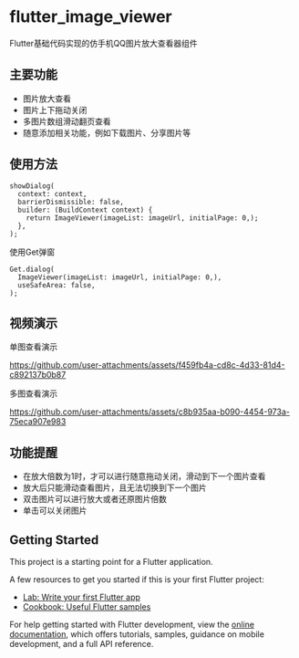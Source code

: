 # flutter_image_viewer

Flutter基础代码实现的仿手机QQ图片放大查看器组件

## 主要功能

- 图片放大查看
- 图片上下拖动关闭
- 多图片数组滑动翻页查看
- 随意添加相关功能，例如下载图片、分享图片等

## 使用方法

```
showDialog(
  context: context,
  barrierDismissible: false,
  builder: (BuildContext context) {
    return ImageViewer(imageList: imageUrl, initialPage: 0,);
  },
);
```
使用Get弹窗
```
Get.dialog(
  ImageViewer(imageList: imageUrl, initialPage: 0,),
  useSafeArea: false,
);
```

## 视频演示

单图查看演示

https://github.com/user-attachments/assets/f459fb4a-cd8c-4d33-81d4-c892137b0b87

多图查看演示

https://github.com/user-attachments/assets/c8b935aa-b090-4454-973a-75eca907e983

## 功能提醒

- 在放大倍数为1时，才可以进行随意拖动关闭，滑动到下一个图片查看
- 放大后只能滑动查看图片，且无法切换到下一个图片
- 双击图片可以进行放大或者还原图片倍数
- 单击可以关闭图片

## Getting Started

This project is a starting point for a Flutter application.

A few resources to get you started if this is your first Flutter project:

- [Lab: Write your first Flutter app](https://docs.flutter.dev/get-started/codelab)
- [Cookbook: Useful Flutter samples](https://docs.flutter.dev/cookbook)

For help getting started with Flutter development, view the
[online documentation](https://docs.flutter.dev/), which offers tutorials,
samples, guidance on mobile development, and a full API reference.
